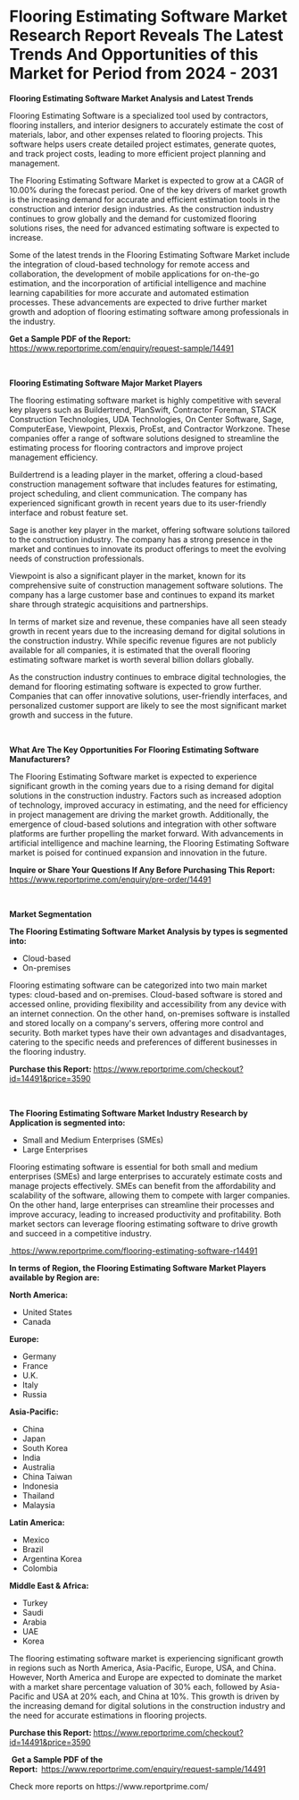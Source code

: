 <p><h1>Flooring Estimating Software Market Research Report Reveals The Latest Trends And Opportunities of this Market for Period from 2024 - 2031</h1></p><p><strong>Flooring Estimating Software Market Analysis and Latest Trends</strong></p>
<p><p>Flooring Estimating Software is a specialized tool used by contractors, flooring installers, and interior designers to accurately estimate the cost of materials, labor, and other expenses related to flooring projects. This software helps users create detailed project estimates, generate quotes, and track project costs, leading to more efficient project planning and management.</p><p>The Flooring Estimating Software Market is expected to grow at a CAGR of 10.00% during the forecast period. One of the key drivers of market growth is the increasing demand for accurate and efficient estimation tools in the construction and interior design industries. As the construction industry continues to grow globally and the demand for customized flooring solutions rises, the need for advanced estimating software is expected to increase.</p><p>Some of the latest trends in the Flooring Estimating Software Market include the integration of cloud-based technology for remote access and collaboration, the development of mobile applications for on-the-go estimation, and the incorporation of artificial intelligence and machine learning capabilities for more accurate and automated estimation processes. These advancements are expected to drive further market growth and adoption of flooring estimating software among professionals in the industry.</p></p>
<p><strong>Get a Sample PDF of the Report:&nbsp;</strong> <a href="https://www.reportprime.com/enquiry/request-sample/14491">https://www.reportprime.com/enquiry/request-sample/14491</a></p>
<p>&nbsp;</p>
<p><strong>Flooring Estimating Software Major Market Players</strong></p>
<p><p>The flooring estimating software market is highly competitive with several key players such as Buildertrend, PlanSwift, Contractor Foreman, STACK Construction Technologies, UDA Technologies, On Center Software, Sage, ComputerEase, Viewpoint, Plexxis, ProEst, and Contractor Workzone. These companies offer a range of software solutions designed to streamline the estimating process for flooring contractors and improve project management efficiency.</p><p>Buildertrend is a leading player in the market, offering a cloud-based construction management software that includes features for estimating, project scheduling, and client communication. The company has experienced significant growth in recent years due to its user-friendly interface and robust feature set.</p><p>Sage is another key player in the market, offering software solutions tailored to the construction industry. The company has a strong presence in the market and continues to innovate its product offerings to meet the evolving needs of construction professionals.</p><p>Viewpoint is also a significant player in the market, known for its comprehensive suite of construction management software solutions. The company has a large customer base and continues to expand its market share through strategic acquisitions and partnerships.</p><p>In terms of market size and revenue, these companies have all seen steady growth in recent years due to the increasing demand for digital solutions in the construction industry. While specific revenue figures are not publicly available for all companies, it is estimated that the overall flooring estimating software market is worth several billion dollars globally.</p><p>As the construction industry continues to embrace digital technologies, the demand for flooring estimating software is expected to grow further. Companies that can offer innovative solutions, user-friendly interfaces, and personalized customer support are likely to see the most significant market growth and success in the future.</p></p>
<p>&nbsp;</p>
<p><strong>What Are The Key Opportunities For Flooring Estimating Software Manufacturers?</strong></p>
<p><p>The Flooring Estimating Software market is expected to experience significant growth in the coming years due to a rising demand for digital solutions in the construction industry. Factors such as increased adoption of technology, improved accuracy in estimating, and the need for efficiency in project management are driving the market growth. Additionally, the emergence of cloud-based solutions and integration with other software platforms are further propelling the market forward. With advancements in artificial intelligence and machine learning, the Flooring Estimating Software market is poised for continued expansion and innovation in the future.</p></p>
<p><strong>Inquire or Share Your Questions If Any Before Purchasing This Report:</strong> <a href="https://www.reportprime.com/enquiry/pre-order/14491">https://www.reportprime.com/enquiry/pre-order/14491</a></p>
<p>&nbsp;</p>
<p><strong>Market Segmentation</strong></p>
<p><strong>The Flooring Estimating Software Market Analysis by types is segmented into:</strong></p>
<p><ul><li>Cloud-based</li><li>On-premises</li></ul></p>
<p><p>Flooring estimating software can be categorized into two main market types: cloud-based and on-premises. Cloud-based software is stored and accessed online, providing flexibility and accessibility from any device with an internet connection. On the other hand, on-premises software is installed and stored locally on a company's servers, offering more control and security. Both market types have their own advantages and disadvantages, catering to the specific needs and preferences of different businesses in the flooring industry.</p></p>
<p><strong>Purchase this Report:&nbsp;</strong><a href="https://www.reportprime.com/checkout?id=14491&price=3590">https://www.reportprime.com/checkout?id=14491&price=3590</a></p>
<p>&nbsp;</p>
<p><strong>The Flooring Estimating Software Market Industry Research by Application is segmented into:</strong></p>
<p><ul><li>Small and Medium Enterprises (SMEs)</li><li>Large Enterprises</li></ul></p>
<p><p>Flooring estimating software is essential for both small and medium enterprises (SMEs) and large enterprises to accurately estimate costs and manage projects effectively. SMEs can benefit from the affordability and scalability of the software, allowing them to compete with larger companies. On the other hand, large enterprises can streamline their processes and improve accuracy, leading to increased productivity and profitability. Both market sectors can leverage flooring estimating software to drive growth and succeed in a competitive industry.</p></p>
<p><a href="https://www.reportprime.com/flooring-estimating-software-r14491">&nbsp;https://www.reportprime.com/flooring-estimating-software-r14491</a></p>
<p><strong>In terms of Region, the Flooring Estimating Software Market Players available by Region are:</strong></p>
<p>
    <p> <strong> North America: </strong>
        <ul>
            <li>United States</li>
            <li>Canada</li>
        </ul>
        </p> 
    <p> <strong> Europe: </strong>
        <ul>
            <li>Germany</li>
            <li>France</li>
            <li>U.K.</li>
            <li>Italy</li>
            <li>Russia</li>
        </ul>
        </p> 
    <p> <strong> Asia-Pacific: </strong>
        <ul>
            <li>China</li>
            <li>Japan</li>
            <li>South Korea</li>
            <li>India</li>
            <li>Australia</li>
            <li>China Taiwan</li>
            <li>Indonesia</li>
            <li>Thailand</li>
            <li>Malaysia</li>
        </ul>
        </p> 
    <p> <strong> Latin America: </strong>
        <ul>
            <li>Mexico</li>
            <li>Brazil</li>
            <li>Argentina Korea</li>
            <li>Colombia</li>
        </ul>
        </p> 
    <p> <strong> Middle East & Africa: </strong>
        <ul>
            <li>Turkey</li>
            <li>Saudi</li>
            <li>Arabia</li>
            <li>UAE</li>
            <li>Korea</li>
        </ul>
    </p>
    </p>
<p><p>The flooring estimating software market is experiencing significant growth in regions such as North America, Asia-Pacific, Europe, USA, and China. However, North America and Europe are expected to dominate the market with a market share percentage valuation of 30% each, followed by Asia-Pacific and USA at 20% each, and China at 10%. This growth is driven by the increasing demand for digital solutions in the construction industry and the need for accurate estimations in flooring projects.</p></p>
<p><strong>Purchase this Report: </strong><a href="https://www.reportprime.com/checkout?id=14491&price=3590">https://www.reportprime.com/checkout?id=14491&price=3590</a></p>
<p>&nbsp;<strong>Get a Sample PDF of the Report:&nbsp;&nbsp;</strong><a href="https://www.reportprime.com/enquiry/request-sample/14491">https://www.reportprime.com/enquiry/request-sample/14491</a></p>
<p><strong></strong></p>
<p>Check more reports on https://www.reportprime.com/</p>